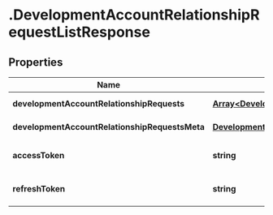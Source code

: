 # .DevelopmentAccountRelationshipRequestListResponse

## Properties

Name | Type | Description | Notes
------------ | ------------- | ------------- | -------------
**developmentAccountRelationshipRequests** | [**Array&lt;DevelopmentAccountRelationshipRequestData&gt;**](DevelopmentAccountRelationshipRequestData.md) |  | [default to undefined]
**developmentAccountRelationshipRequestsMeta** | [**DevelopmentAccountRelationshipRequestListResponseMeta**](DevelopmentAccountRelationshipRequestListResponseMeta.md) |  | [default to undefined]
**accessToken** | **string** |  | [optional] [default to undefined]
**refreshToken** | **string** |  | [optional] [default to undefined]

